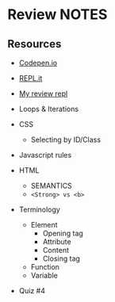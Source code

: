 # Review NOTES

## Resources

* [Codepen.io](https://codepen.io/)
* [REPL.it](https://repl.it)
* [My review repl](https://replit.com/@KassieBradshaw/102d50-review#index.js)

* Loops & Iterations
* CSS
  * Selecting by ID/Class
* Javascript rules
* HTML
  * SEMANTICS
  * `<Strong> vs <b>`
* Terminology
  * Element
    * Opening tag
    * Attribute
    * Content
    * Closing tag
  * Function
  * Variable

* Quiz #4